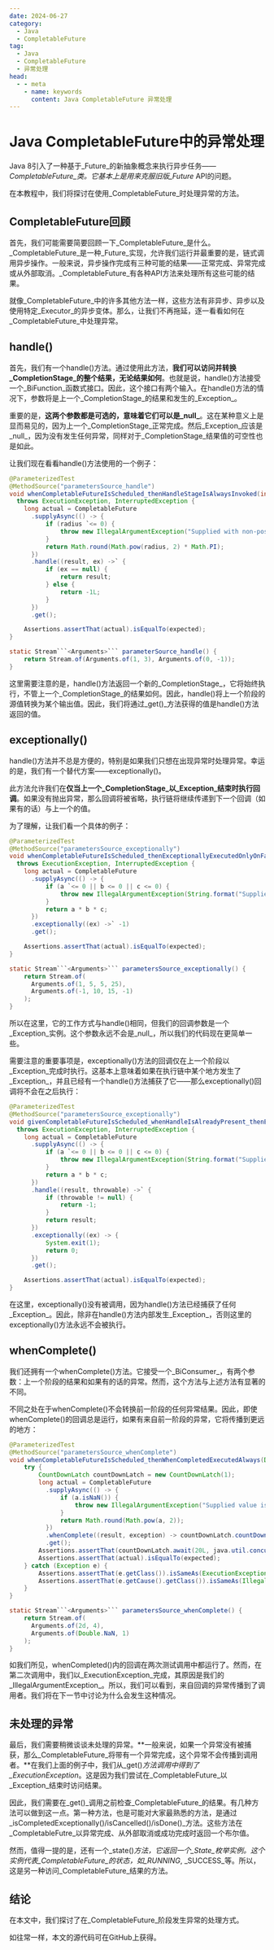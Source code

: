 ```yaml
---
date: 2024-06-27
category:
  - Java
  - CompletableFuture
tag:
  - Java
  - CompletableFuture
  - 异常处理
head:
  - - meta
    - name: keywords
      content: Java CompletableFuture 异常处理
---
```

# Java CompletableFuture中的异常处理

Java 8引入了一种基于_Future_的新抽象概念来执行异步任务——_CompletableFuture_类。它基本上是用来克服旧版_Future_ API的问题。

在本教程中，我们将探讨在使用_CompletableFuture_时处理异常的方法。

## CompletableFuture回顾

首先，我们可能需要简要回顾一下_CompletableFuture_是什么。_CompletableFuture_是一种_Future_实现，允许我们运行并最重要的是，链式调用异步操作。一般来说，异步操作完成有三种可能的结果——正常完成、异常完成或从外部取消。_CompletableFuture_有各种API方法来处理所有这些可能的结果。

就像_CompletableFuture_中的许多其他方法一样，这些方法有非异步、异步以及使用特定_Executor_的异步变体。那么，让我们不再拖延，逐一看看如何在_CompletableFuture_中处理异常。

## handle()

首先，我们有一个handle()方法。通过使用此方法，**我们可以访问并转换_CompletionStage_的整个结果，无论结果如何**。也就是说，handle()方法接受一个_BiFunction_函数式接口。因此，这个接口有两个输入。在handle()方法的情况下，参数将是上一个_CompletionStage_的结果和发生的_Exception_。

重要的是，**这两个参数都是可选的，意味着它们可以是_null_**。这在某种意义上是显而易见的，因为上一个_CompletionStage_正常完成。然后_Exception_应该是_null_，因为没有发生任何异常，同样对于_CompletionStage_结果值的可空性也是如此。

让我们现在看看handle()方法使用的一个例子：

```java
@ParameterizedTest
@MethodSource("parametersSource_handle")
void whenCompletableFutureIsScheduled_thenHandleStageIsAlwaysInvoked(int radius, long expected)
  throws ExecutionException, InterruptedException {
    long actual = CompletableFuture
      .supplyAsync(() -> {
          if (radius `<= 0) {
              throw new IllegalArgumentException("Supplied with non-positive radius '%d'");
          }
          return Math.round(Math.pow(radius, 2) * Math.PI);
      })
      .handle((result, ex) ->` {
          if (ex == null) {
              return result;
          } else {
              return -1L;
          }
      })
      .get();

    Assertions.assertThat(actual).isEqualTo(expected);
}

static Stream```<Arguments>``` parameterSource_handle() {
    return Stream.of(Arguments.of(1, 3), Arguments.of(0, -1));
}
```

这里需要注意的是，handle()方法返回一个新的_CompletionStage_，它将始终执行，不管上一个_CompletionStage_的结果如何。因此，handle()将上一个阶段的源值转换为某个输出值。因此，我们将通过_get()_方法获得的值是handle()方法返回的值。

## exceptionally()

handle()方法并不总是方便的，特别是如果我们只想在出现异常时处理异常。幸运的是，我们有一个替代方案——exceptionally()。

此方法允许我们在**仅当上一个_CompletionStage_以_Exception_结束时执行回调**。如果没有抛出异常，那么回调将被省略，执行链将继续传递到下一个回调（如果有的话）与上一个的值。

为了理解，让我们看一个具体的例子：

```java
@ParameterizedTest
@MethodSource("parametersSource_exceptionally")
void whenCompletableFutureIsScheduled_thenExceptionallyExecutedOnlyOnFailure(int a, int b, int c, long expected)
  throws ExecutionException, InterruptedException {
    long actual = CompletableFuture
      .supplyAsync(() -> {
          if (a `<= 0 || b <= 0 || c <= 0) {
              throw new IllegalArgumentException(String.format("Supplied with incorrect edge length [%s]", List.of(a, b, c)));
          }
          return a * b * c;
      })
      .exceptionally((ex) ->` -1)
      .get();

    Assertions.assertThat(actual).isEqualTo(expected);
}

static Stream```<Arguments>``` parametersSource_exceptionally() {
    return Stream.of(
      Arguments.of(1, 5, 5, 25),
      Arguments.of(-1, 10, 15, -1)
    );
}
```

所以在这里，它的工作方式与handle()相同，但我们的回调参数是一个_Exception_实例。这个参数永远不会是_null_，所以我们的代码现在更简单一些。

需要注意的重要事项是，exceptionally()方法的回调仅在上一个阶段以_Exception_完成时执行。这基本上意味着如果在执行链中某个地方发生了_Exception_，并且已经有一个handle()方法捕获了它——那么exceptionally()回调将不会在之后执行：

```java
@ParameterizedTest
@MethodSource("parametersSource_exceptionally")
void givenCompletableFutureIsScheduled_whenHandleIsAlreadyPresent_thenExceptionallyIsNotExecuted(int a, int b, int c, long expected)
  throws ExecutionException, InterruptedException {
    long actual = CompletableFuture
      .supplyAsync(() -> {
          if (a `<= 0 || b <= 0 || c <= 0) {
              throw new IllegalArgumentException(String.format("Supplied with incorrect edge length [%s]", List.of(a, b, c)));
          }
          return a * b * c;
      })
      .handle((result, throwable) ->` {
          if (throwable != null) {
              return -1;
          }
          return result;
      })
      .exceptionally((ex) -> {
          System.exit(1);
          return 0;
      })
      .get();

    Assertions.assertThat(actual).isEqualTo(expected);
}

```

在这里，exceptionally()没有被调用，因为handle()方法已经捕获了任何_Exception_。因此，除非在handle()方法内部发生_Exception_，否则这里的exceptionally()方法永远不会被执行。

## whenComplete()

我们还拥有一个whenComplete()方法。它接受一个_BiConsumer_，有两个参数：上一个阶段的结果和如果有的话的异常。然而，这个方法与上述方法有显著的不同。

不同之处在于whenComplete()不会转换前一阶段的任何异常结果。因此，即使whenComplete()的回调总是运行，如果有来自前一阶段的异常，它将传播到更远的地方：

```java
@ParameterizedTest
@MethodSource("parametersSource_whenComplete")
void whenCompletableFutureIsScheduled_thenWhenCompletedExecutedAlways(Double a, long expected) {
    try {
        CountDownLatch countDownLatch = new CountDownLatch(1);
        long actual = CompletableFuture
          .supplyAsync(() -> {
              if (a.isNaN()) {
                  throw new IllegalArgumentException("Supplied value is NaN");
              }
              return Math.round(Math.pow(a, 2));
          })
          .whenComplete((result, exception) -> countDownLatch.countDown())
          .get();
        Assertions.assertThat(countDownLatch.await(20L, java.util.concurrent.TimeUnit.SECONDS));
        Assertions.assertThat(actual).isEqualTo(expected);
    } catch (Exception e) {
        Assertions.assertThat(e.getClass()).isSameAs(ExecutionException.class);
        Assertions.assertThat(e.getCause().getClass()).isSameAs(IllegalArgumentException.class);
    }
}

static Stream```<Arguments>``` parametersSource_whenComplete() {
    return Stream.of(
      Arguments.of(2d, 4),
      Arguments.of(Double.NaN, 1)
    );
}
```

如我们所见，whenCompleted()内的回调在两次测试调用中都运行了。然而，在第二次调用中，我们以_ExecutionException_完成，其原因是我们的_IllegalArgumentException_。所以，我们可以看到，来自回调的异常传播到了调用者。我们将在下一节中讨论为什么会发生这种情况。

## 未处理的异常

最后，我们需要稍微谈谈未处理的异常。**一般来说，如果一个异常没有被捕获，那么_CompletableFuture_将带有一个异常完成，这个异常不会传播到调用者。**在我们上面的例子中，我们从_get()_方法调用中得到了_ExecutionException_。这是因为我们尝试在_CompletableFuture_以_Exception_结束时访问结果。

因此，我们需要在_get()_调用之前检查_CompletableFuture_的结果。有几种方法可以做到这一点。第一种方法，也是可能对大家最熟悉的方法，是通过_isCompletedExceptionally()/isCancelled()/isDone()_方法。这些方法在_CompletableFutre_以异常完成、从外部取消或成功完成时返回一个布尔值。

然而，值得一提的是，还有一个_state()_方法，它返回一个_State_枚举实例。这个实例代表_CompletableFuture_的状态，如_RUNNING_, _SUCCESS_等。所以，这是另一种访问_CompletableFuture_结果的方法。

## 结论

在本文中，我们探讨了在_CompletableFuture_阶段发生异常的处理方式。

如往常一样，本文的源代码可在GitHub上获得。